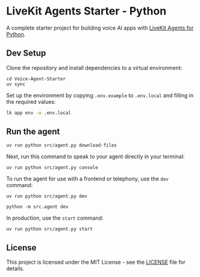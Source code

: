 # LiveKit Agents Starter - Python

A complete starter project for building voice AI apps with [LiveKit Agents for Python](https://github.com/livekit/agents).

## Dev Setup

Clone the repository and install dependencies to a virtual environment:

```console
cd Voice-Agent-Starter
uv sync
```

Set up the environment by copying `.env.example` to `.env.local` and filling in the required values:

```bash
lk app env -w .env.local
```

## Run the agent

```console
uv run python src/agent.py download-files
```

Next, run this command to speak to your agent directly in your terminal:

```console
uv run python src/agent.py console
```

To run the agent for use with a frontend or telephony, use the `dev` command:

```console
uv run python src/agent.py dev
```

```console
python -m src.agent dev
```

In production, use the `start` command:

```console
uv run python src/agent.py start
```

## License

This project is licensed under the MIT License - see the [LICENSE](LICENSE) file for details.
